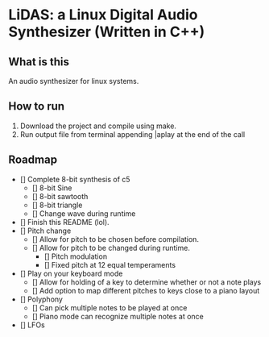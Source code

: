 # LiDAS: a Linux Digital Audio Synthesizer (Written in C++)

## What is this

An audio synthesizer for linux systems.

## How to run

1. Download the project and compile using make.
2. Run output file from terminal appending |aplay at the end of the call

## Roadmap

- [] Complete 8-bit synthesis of c5
	- [] 8-bit Sine
	- [] 8-bit sawtooth
	- [] 8-bit triangle
	- [] Change wave during runtime
- [] Finish this README (lol).
- [] Pitch change
	- [] Allow for pitch to be chosen before compilation.
	- [] Allow for pitch to be changed during runtime.
		- [] Pitch modulation
		- [] Fixed pitch at 12 equal temperaments
- [] Play on your keyboard mode
	- [] Allow for holding of a key to determine whether or not a note plays
	- [] Add option to map different pitches to keys close to a piano layout
- [] Polyphony
	- [] Can pick multiple notes to be played at once
	- [] Piano mode can recognize multiple notes at once
- [] LFOs
